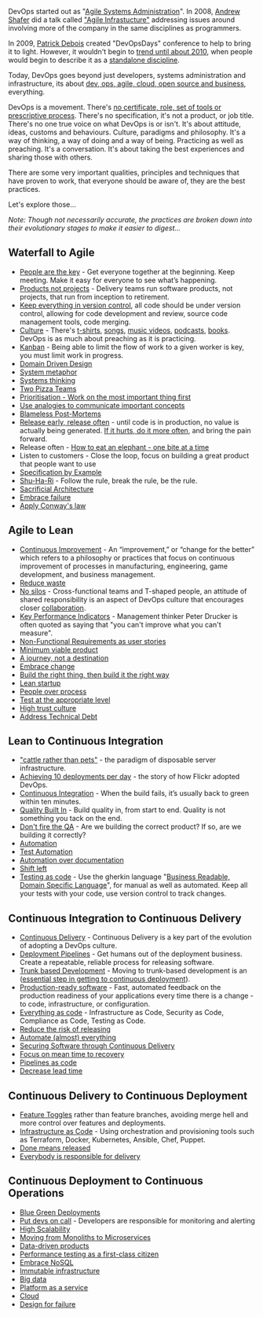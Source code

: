 DevOps started out as "[Agile Systems Administration](https://blog.newrelic.com/2014/05/16/devops-name/)". In 2008, [Andrew Shafer](https://twitter.com/littleidea) did a talk called ["Agile Infrastucture"](http://www.jedi.be/blog/2008/10/09/agile-2008-toronto-agile-infrastructure-and-operations-presentation/) addressing issues around involving more of the company in the same disciplines as programmers.

In 2009, [Patrick Debois](https://twitter.com/patrickdebois) created "DevOpsDays" conference to help to bring it to light. However, it wouldn't begin to [trend until about 2010](https://trends.google.co.uk/trends/explore?date=all&q=devops), when people would begin to describe it as a [standalone discipline](http://www.somic.org/2010/03/02/the-rise-of-devops/).

Today, DevOps goes beyond just developers, systems administration and infrastructure, its about [dev, ops, agile, cloud, open source and business](https://blogs.the451group.com/opensource/2010/03/03/devops-mixing-dev-ops-agile-cloud-open-source-and-business/), everything.

DevOps is a movement. There's [no certificate, role, set of tools or prescriptive process](https://sites.google.com/a/jezhumble.net/devops-manifesto/). There's no specification, it's not a product, or job title. There's no one true voice on what DevOps is or isn't. It's about attitude, ideas, customs and behaviours. Culture, paradigms and philosophy. It's a way of thinking, a way of doing and a way of being. Practicing as well as preaching. It's a conversation. It's about taking the best experiences and sharing those with others.

There are some very important qualities, principles and techniques that have proven to work, that everyone should be aware of, they are the best practices.
 
Let's explore those...

<!--more-->

_Note: Though not necessarily accurate, the practices are broken down into their evolutionary stages to make it easier to digest..._

## Waterfall to Agile

- [People are the key](https://techbeacon.com/psychology-devops-understanding-people-key-success) - Get everyone together at the beginning. Keep meeting. Make it easy for everyone to see what’s happening.
- [Products not projects](https://www.madetech.com/blog/products-not-projects) - Delivery teams run software products, not projects, that run from inception to retirement.
- [Keep everything in version control](https://www.ibm.com/developerworks/library/a-devops6/index.html), all code should be under version control, allowing for code development and review, source code management tools, code merging.
- [Culture](https://martinfowler.com/bliki/DevOpsCulture.html) - There's [t-shirts](https://www.redbubble.com/shop/devops+t-shirts), [songs](https://www.youtube.com/watch?v=pebIr4F-vjQ), [music videos](https://www.youtube.com/watch?v=iYLxw6OsZug), [podcasts](http://devopscafe.org/), [books](https://medium.com/devopslinks/10-great-books-for-aspiring-devops-sre-engineers-76536c7c4909). DevOps is as much about preaching as it is practicing.
- [Kanban](http://blog.crisp.se/mattiasskarin/files/slides/introducing_kanban_in_operations.pdf) - Being able to limit the flow of work to a given worker is key, you must limit work in progress.
- [Domain Driven Design](https://www.thoughtworks.com/insights/blog/domain-driven-design-services-architecture)
- [System metaphor](https://en.wikibooks.org/wiki/Software_Engineering_with_an_Agile_Development_Framework/Iteration_One/System_metaphor)
- [Systems thinking](https://en.wikipedia.org/wiki/Systems_theory)
- [Two Pizza Teams](http://blog.idonethis.com/two-pizza-team/)
- [Prioritisation - Work on the most important thing first](http://www.theagilemindset.co.uk/the-scrum-philosophy/)
- [Use analogies to communicate important concepts](http://www.techrepublic.com/blog/10-things/10-ways-to-explain-things-more-effectively/)
- [Blameless Post-Mortems](https://codeascraft.com/2012/05/22/blameless-postmortems/)
- [Release early, release often](http://www.catb.org/esr/writings/homesteading/cathedral-bazaar/ar01s04.html) - until code is in production, no value is actually being generated. [If it hurts, do it more often](https://martinfowler.com/bliki/FrequencyReducesDifficulty.html), and bring the pain forward.
- Release often - [How to eat an elephant - one bite at a time](https://www.linkedin.com/pulse/how-eat-elephant-one-bite-time-asia-shahzad/)
- Listen to customers - Close the loop, focus on building a great product that people want to use
- [Specification by Example](https://www.thoughtworks.com/insights/blog/specification-example)
- [Shu-Ha-Ri](https://martinfowler.com/bliki/ShuHaRi.html) - Follow the rule, break the rule, be the rule.
- [Sacrificial Architecture](https://martinfowler.com/bliki/SacrificialArchitecture.html)
- [Embrace failure](https://www.thebalance.com/steve-jobs-and-how-embracing-failure-saved-apple-1200640)
- [Apply Conway's law](https://haacked.com/archive/2013/05/13/applying-conways-law.aspx/)

## Agile to Lean

- [Continuous Improvement](https://en.wikipedia.org/wiki/Kaizen) - An “improvement,” or “change for the better” which refers to a philosophy or practices that focus on continuous improvement of processes in manufacturing, engineering, game development, and business management.
- [Reduce waste](https://itrevolution.com/japanese-words-for-devops-practitioners/)
- [No silos](https://continuousdelivery.com/2012/10/theres-no-such-thing-as-a-devops-team/) - Cross-functional teams and T-shaped people, an attitude of shared responsibility is an aspect of DevOps culture that encourages closer [collaboration](https://blog.chef.io/2017/03/01/devops-is-all-about-collaboration/).
- [Key Performance Indicators](https://www.atlassian.com/devops#measurement) - Management thinker Peter Drucker is often quoted as saying that "you can't improve what you can't measure".
- [Non-Functional Requirements as user stories](https://legacy.devopsdays.org/blog/wp-content/uploads/2010/02/rachel-davies-nonfunctional-devopsdays.pdf)
- [Minimum viable product](http://blog.crisp.se/2016/01/25/henrikkniberg/making-sense-of-mvp)
- [A journey, not a destination](https://notafactoryanymore.com/2015/08/14/a-personal-devops-journey-or-a-never-ending-journey-to-mastery/)
- [Embrace change](https://www.theregister.co.uk/2016/01/15/devops_people_problem/)
- [Build the right thing, then build it the right way](https://barryoreilly.com/2016/10/06/10-principles-to-transform/)
- [Lean startup](http://ecorner.stanford.edu/videos/2329/Evangelizing-for-the-Lean-Startup-Entire-Talk)
- [People over process](https://jezhumble.net/2007/09/11/line-management.html)
- [Test at the appropriate level](https://www.mountaingoatsoftware.com/blog/the-forgotten-layer-of-the-test-automation-pyramid)
- [High trust culture](https://gotocon.com/dl/goto-cph-sept-2014/slides/JezHumble_LeanEnterprisePartII.pdf)
- [Address Technical Debt](https://18f.gsa.gov/2015/09/04/what-is-technical-debt/)

## Lean to Continuous Integration

- ["cattle rather than pets"](https://www.theregister.co.uk/2013/03/18/servers_pets_or_cattle_cern/) - the paradigm of disposable server infrastructure.
- [Achieving 10 deployments per day](https://www.youtube.com/watch?v=LdOe18KhtT4) - the story of how Flickr adopted DevOps.
- [Continuous Integration](https://martinfowler.com/bliki/ContinuousIntegrationCertification.html) - When the build fails, it’s usually back to green within ten minutes.
- [Quality Built In](https://www.slideshare.net/AndrewDzynia/quality-built-in/) - Build quality in, from start to end. Quality is not something you tack on the end.
- [Don't fire the QA](https://www.thoughtworks.com/insights/blog/qa-role-what-it-really) - Are we building the correct product? If so, are we building it correctly?
- [Automation](https://dzone.com/articles/what-is-devops-and-how-automation-helps-achieve-it)
- [Test Automation](https://www.atlassian.com/blog/devops/test-automation-secret-devops-success)
- [Automation over documentation](https://githubengineering.com/runnable-documentation/)
- [Shift left](https://dzone.com/articles/the-shift-left-principle-and-devops-1)
- [Testing as code](http://www.bbc.co.uk/blogs/internet/entries/ff14236d-098a-3565-b678-ff4ba5776a5f) - Use the gherkin language "[Business Readable, Domain Specific Language](https://martinfowler.com/bliki/BusinessReadableDSL.html)", for manual as well as automated. Keep all your tests with your code, use version control to track changes.

## Continuous Integration to Continuous Delivery

- [Continuous Delivery](https://techbeacon.com/agile-devops-continuous-delivery-evolution-software-delivery) - Continuous Delivery is a key part of the evolution of adopting a DevOps culture.
- [Deployment Pipelines](https://continuousdelivery.com/implementing/patterns/) - Get humans out of the deployment business. Create a repeatable, reliable process for releasing software.
- [Trunk based Development](https://www.thoughtworks.com/insights/blog/enabling-trunk-based-development-deployment-pipelines) - Moving to trunk-based development is an ([essential step in getting to continuous deployment](https://engineering.moonpig.com/development/move-to-trunk-based-development-without-the-chaos)).
- [Production-ready software](https://www.slideshare.net/jezhumble/devops-and-agile-release-management) - Fast, automated feedback on the production readiness of your applications every time there is a change - to code, infrastructure, or configuration.
- [Everything as code](https://www.slideshare.net/dubsquared/eac-25454047) - Infrastructure as Code, Security as Code, Compliance as Code, Testing as Code.
- [Reduce the risk of releasing](http://slidesha.re/dsSZIr)
- [Automate (almost) everything](https://www.thoughtworks.com/insights/blog/automate-almost-everything)
- [Securing Software through Continuous Delivery](https://www.oreilly.com/learning/devopssec-securing-software-through-continuous-delivery)
- [Focus on mean time to recovery](https://www.thoughtworks.com/radar/techniques/focus-on-mean-time-to-recovery)
- [Pipelines as code](http://inedo.com/blog/pipelines-as-code-how-you-can-fully-embrace-agile-and-devops)
- [Decrease lead time](https://techbeacon.com/doing-continuous-delivery-focus-first-reducing-release-cycle-times)

## Continuous Delivery to Continuous Deployment

- [Feature Toggles](https://martinfowler.com/bliki/FeatureToggle.html) rather than feature branches, avoiding merge hell and more control over features and deployments.
- [Infrastructure as Code](https://stochasticresonance.wordpress.com/2009/07/12/infrastructure-renaissance/) - Using orchestration and provisioning tools such as Terraform, Docker, Kubernetes, Ansible, Chef, Puppet.
- [Done means released](https://blog.codecentric.de/en/2010/10/devopsdays-in-hamburg-%E2%80%9Cdone%E2%80%9D-means-released/)
- [Everybody is responsible for delivery](http://blog.macisaacconsulting.com/continuous-delivery-everybody-responsible-quality/)

## Continuous Deployment to Continuous Operations

- [Blue Green Deployments](https://martinfowler.com/bliki/BlueGreenDeployment.html)
- [Put devs on call](https://victorops.com/putting-devs-on-call/) - Developers are responsible for monitoring and alerting
- [High Scalability](http://highscalability.com/blog/2015/1/12/the-stunning-scale-of-aws-and-what-it-means-for-the-future-o.html)
- [Moving from Monoliths to Microservices](https://gotocon.com/amsterdam-2016/presentation/Journey%20from%20Monolith%20to%20Microservices%20and%20DevOps)
- [Data-driven products](https://medium.com/@neal_lathia/what-do-we-mean-when-we-talk-about-data-driven-products-127ceb3e6cf)
- [Performance testing as a first-class citizen](https://internetperformanceexpert.com/2013/09/26/treat-performance-as-a-first-class-citizen/)
- [Embrace NoSQL](https://diginomica.com/category/devops-stack/)
- [Immutable infrastructure](https://dzone.com/articles/why-you-should-build-immutable)
- [Big data](http://blog.syncsort.com/2017/04/big-data/big-data-and-devops/)
- [Platform as a service](https://blogs.msdn.microsoft.com/brunoterkaly/2014/04/17/the-devops-story-why-it-is-really-about-platform-as-a-service/)
- [Cloud](https://www.infoq.com/articles/cloud-and-devops)
- [Design for failure](https://martinfowler.com/articles/microservices.html#DesignForFailure)